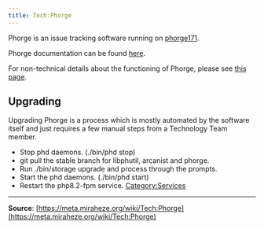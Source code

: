 ```yaml
---
title: Tech:Phorge
---
```


Phorge is an issue tracking software running on [phorge171](/tech-docs/techphorge171.md).

Phorge documentation can be found [here](https://we.phorge.it/book/phorge/).

For non-technical details about the functioning of Phorge, please see [this page](https://meta.miraheze.org/wiki/Phorge).

## Upgrading 

Upgrading Phorge is a process which is mostly automated by the software itself and just requires a few manual steps from a Technology Team member.
* Stop phd daemons. (./bin/phd stop)
* git pull the stable branch for libphutil, arcanist and phorge.
* Run ./bin/storage upgrade and process through the prompts.
* Start the phd daemons. (./bin/phd start)
* Restart the php8.2-fpm service.
[Category:Services](https://meta.miraheze.org/wiki/Category:Services)

----
**Source**: [https://meta.miraheze.org/wiki/Tech:Phorge](https://meta.miraheze.org/wiki/Tech:Phorge)